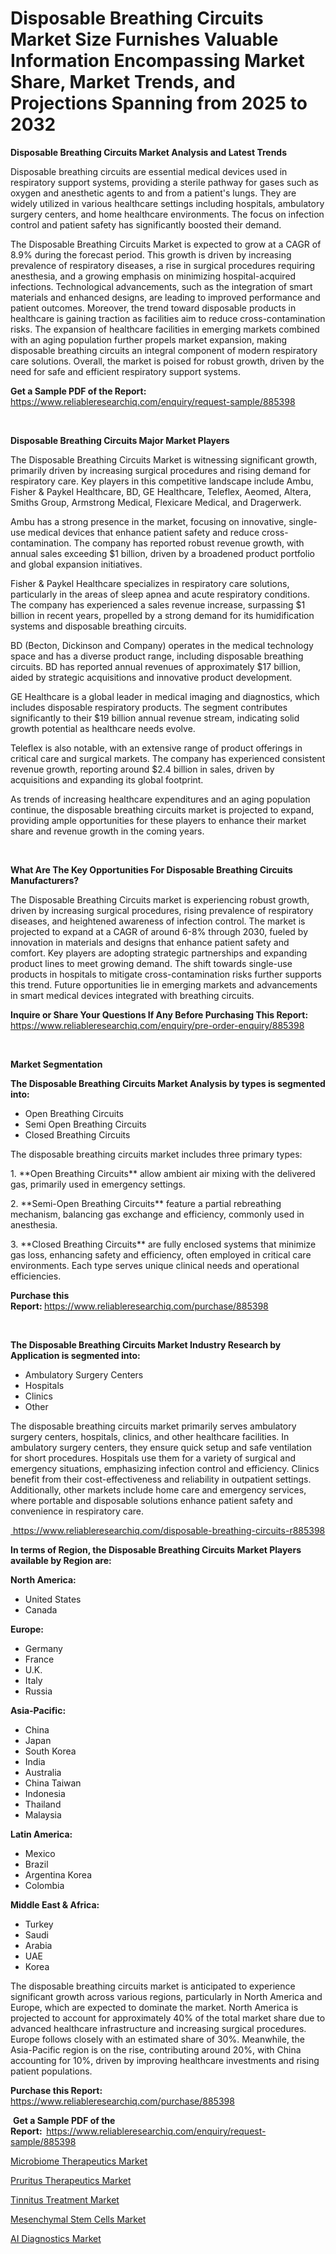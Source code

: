 <p><h1>Disposable Breathing Circuits Market Size Furnishes Valuable Information Encompassing Market Share, Market Trends, and Projections Spanning from 2025 to 2032</h1></p><p><strong>Disposable Breathing Circuits Market Analysis and Latest Trends</strong></p>
<p><p>Disposable breathing circuits are essential medical devices used in respiratory support systems, providing a sterile pathway for gases such as oxygen and anesthetic agents to and from a patient's lungs. They are widely utilized in various healthcare settings including hospitals, ambulatory surgery centers, and home healthcare environments. The focus on infection control and patient safety has significantly boosted their demand.</p><p>The Disposable Breathing Circuits Market is expected to grow at a CAGR of 8.9% during the forecast period. This growth is driven by increasing prevalence of respiratory diseases, a rise in surgical procedures requiring anesthesia, and a growing emphasis on minimizing hospital-acquired infections. Technological advancements, such as the integration of smart materials and enhanced designs, are leading to improved performance and patient outcomes. Moreover, the trend toward disposable products in healthcare is gaining traction as facilities aim to reduce cross-contamination risks. The expansion of healthcare facilities in emerging markets combined with an aging population further propels market expansion, making disposable breathing circuits an integral component of modern respiratory care solutions. Overall, the market is poised for robust growth, driven by the need for safe and efficient respiratory support systems.</p></p>
<p><strong>Get a Sample PDF of the Report:&nbsp;</strong> <a href="https://www.reliableresearchiq.com/enquiry/request-sample/885398?utm_campaign=1159&utm_medium=2&utm_source=Github&utm_content=ia&utm_term=03032025&utm_id=disposable-breathing-circuits">https://www.reliableresearchiq.com/enquiry/request-sample/885398</a></p>
<p>&nbsp;</p>
<p><strong>Disposable Breathing Circuits Major Market Players</strong></p>
<p><p>The Disposable Breathing Circuits Market is witnessing significant growth, primarily driven by increasing surgical procedures and rising demand for respiratory care. Key players in this competitive landscape include Ambu, Fisher & Paykel Healthcare, BD, GE Healthcare, Teleflex, Aeomed, Altera, Smiths Group, Armstrong Medical, Flexicare Medical, and Dragerwerk.</p><p>Ambu has a strong presence in the market, focusing on innovative, single-use medical devices that enhance patient safety and reduce cross-contamination. The company has reported robust revenue growth, with annual sales exceeding $1 billion, driven by a broadened product portfolio and global expansion initiatives.</p><p>Fisher & Paykel Healthcare specializes in respiratory care solutions, particularly in the areas of sleep apnea and acute respiratory conditions. The company has experienced a sales revenue increase, surpassing $1 billion in recent years, propelled by a strong demand for its humidification systems and disposable breathing circuits.</p><p>BD (Becton, Dickinson and Company) operates in the medical technology space and has a diverse product range, including disposable breathing circuits. BD has reported annual revenues of approximately $17 billion, aided by strategic acquisitions and innovative product development. </p><p>GE Healthcare is a global leader in medical imaging and diagnostics, which includes disposable respiratory products. The segment contributes significantly to their $19 billion annual revenue stream, indicating solid growth potential as healthcare needs evolve.</p><p>Teleflex is also notable, with an extensive range of product offerings in critical care and surgical markets. The company has experienced consistent revenue growth, reporting around $2.4 billion in sales, driven by acquisitions and expanding its global footprint.</p><p>As trends of increasing healthcare expenditures and an aging population continue, the disposable breathing circuits market is projected to expand, providing ample opportunities for these players to enhance their market share and revenue growth in the coming years.</p></p>
<p>&nbsp;</p>
<p><strong>What Are The Key Opportunities For Disposable Breathing Circuits Manufacturers?</strong></p>
<p><p>The Disposable Breathing Circuits market is experiencing robust growth, driven by increasing surgical procedures, rising prevalence of respiratory diseases, and heightened awareness of infection control. The market is projected to expand at a CAGR of around 6-8% through 2030, fueled by innovation in materials and designs that enhance patient safety and comfort. Key players are adopting strategic partnerships and expanding product lines to meet growing demand. The shift towards single-use products in hospitals to mitigate cross-contamination risks further supports this trend. Future opportunities lie in emerging markets and advancements in smart medical devices integrated with breathing circuits.</p></p>
<p><strong>Inquire or Share Your Questions If Any Before Purchasing This Report:</strong> <a href="https://www.reliableresearchiq.com/enquiry/pre-order-enquiry/885398?utm_campaign=1159&utm_medium=2&utm_source=Github&utm_content=ia&utm_term=03032025&utm_id=disposable-breathing-circuits">https://www.reliableresearchiq.com/enquiry/pre-order-enquiry/885398</a></p>
<p>&nbsp;</p>
<p><strong>Market Segmentation</strong></p>
<p><strong>The Disposable Breathing Circuits Market Analysis by types is segmented into:</strong></p>
<p><ul><li>Open Breathing Circuits</li><li>Semi Open Breathing Circuits</li><li>Closed Breathing Circuits</li></ul></p>
<p><p>The disposable breathing circuits market includes three primary types: </p><p>1. **Open Breathing Circuits** allow ambient air mixing with the delivered gas, primarily used in emergency settings. </p><p>2. **Semi-Open Breathing Circuits** feature a partial rebreathing mechanism, balancing gas exchange and efficiency, commonly used in anesthesia. </p><p>3. **Closed Breathing Circuits** are fully enclosed systems that minimize gas loss, enhancing safety and efficiency, often employed in critical care environments. Each type serves unique clinical needs and operational efficiencies.</p></p>
<p><strong>Purchase this Report:&nbsp;</strong><a href="https://www.reliableresearchiq.com/purchase/885398?utm_campaign=1159&utm_medium=2&utm_source=Github&utm_content=ia&utm_term=03032025&utm_id=disposable-breathing-circuits">https://www.reliableresearchiq.com/purchase/885398</a></p>
<p>&nbsp;</p>
<p><strong>The Disposable Breathing Circuits Market Industry Research by Application is segmented into:</strong></p>
<p><ul><li>Ambulatory Surgery Centers</li><li>Hospitals</li><li>Clinics</li><li>Other</li></ul></p>
<p><p>The disposable breathing circuits market primarily serves ambulatory surgery centers, hospitals, clinics, and other healthcare facilities. In ambulatory surgery centers, they ensure quick setup and safe ventilation for short procedures. Hospitals use them for a variety of surgical and emergency situations, emphasizing infection control and efficiency. Clinics benefit from their cost-effectiveness and reliability in outpatient settings. Additionally, other markets include home care and emergency services, where portable and disposable solutions enhance patient safety and convenience in respiratory care.</p></p>
<p><a href="https://www.reliableresearchiq.com/disposable-breathing-circuits-r885398?utm_campaign=1159&utm_medium=2&utm_source=Github&utm_content=ia&utm_term=03032025&utm_id=disposable-breathing-circuits">&nbsp;https://www.reliableresearchiq.com/disposable-breathing-circuits-r885398</a></p>
<p><strong>In terms of Region, the Disposable Breathing Circuits Market Players available by Region are:</strong></p>
<p>
    <p> <strong> North America: </strong>
        <ul>
            <li>United States</li>
            <li>Canada</li>
        </ul>
        </p> 
    <p> <strong> Europe: </strong>
        <ul>
            <li>Germany</li>
            <li>France</li>
            <li>U.K.</li>
            <li>Italy</li>
            <li>Russia</li>
        </ul>
        </p> 
    <p> <strong> Asia-Pacific: </strong>
        <ul>
            <li>China</li>
            <li>Japan</li>
            <li>South Korea</li>
            <li>India</li>
            <li>Australia</li>
            <li>China Taiwan</li>
            <li>Indonesia</li>
            <li>Thailand</li>
            <li>Malaysia</li>
        </ul>
        </p> 
    <p> <strong> Latin America: </strong>
        <ul>
            <li>Mexico</li>
            <li>Brazil</li>
            <li>Argentina Korea</li>
            <li>Colombia</li>
        </ul>
        </p> 
    <p> <strong> Middle East & Africa: </strong>
        <ul>
            <li>Turkey</li>
            <li>Saudi</li>
            <li>Arabia</li>
            <li>UAE</li>
            <li>Korea</li>
        </ul>
    </p>
    </p>
<p><p>The disposable breathing circuits market is anticipated to experience significant growth across various regions, particularly in North America and Europe, which are expected to dominate the market. North America is projected to account for approximately 40% of the total market share due to advanced healthcare infrastructure and increasing surgical procedures. Europe follows closely with an estimated share of 30%. Meanwhile, the Asia-Pacific region is on the rise, contributing around 20%, with China accounting for 10%, driven by improving healthcare investments and rising patient populations.</p></p>
<p><strong>Purchase this Report: </strong><a href="https://www.reliableresearchiq.com/purchase/885398?utm_campaign=1159&utm_medium=2&utm_source=Github&utm_content=ia&utm_term=03032025&utm_id=disposable-breathing-circuits">https://www.reliableresearchiq.com/purchase/885398</a></p>
<p>&nbsp;<strong>Get a Sample PDF of the Report:&nbsp;&nbsp;</strong><a href="https://www.reliableresearchiq.com/enquiry/request-sample/885398?utm_campaign=1159&utm_medium=2&utm_source=Github&utm_content=ia&utm_term=03032025&utm_id=disposable-breathing-circuits">https://www.reliableresearchiq.com/enquiry/request-sample/885398</a></p>
<p><strong></strong></p>
<p><p><a href="https://github.com/sutrejaron/Market-Research-Report-List-1/blob/main/microbiome-therapeutics-market.md?utm_campaign=1159&utm_medium=2&utm_source=Github&utm_content=ia&utm_term=03032025&utm_id=disposable-breathing-circuits">Microbiome Therapeutics Market</a></p><p><a href="https://github.com/beyeagamizjp/Market-Research-Report-List-1/blob/main/pruritus-therapeutics-market.md?utm_campaign=1159&utm_medium=2&utm_source=Github&utm_content=ia&utm_term=03032025&utm_id=disposable-breathing-circuits">Pruritus Therapeutics Market</a></p><p><a href="https://github.com/siwerhommer97/Market-Research-Report-List-1/blob/main/tinnitus-treatment-market.md?utm_campaign=1159&utm_medium=2&utm_source=Github&utm_content=ia&utm_term=03032025&utm_id=disposable-breathing-circuits">Tinnitus Treatment Market</a></p><p><a href="https://github.com/kukolkasimo5/Market-Research-Report-List-1/blob/main/mesenchymal-stem-cells-market.md?utm_campaign=1159&utm_medium=2&utm_source=Github&utm_content=ia&utm_term=03032025&utm_id=disposable-breathing-circuits">Mesenchymal Stem Cells Market</a></p><p><a href="https://github.com/baatetoshda/Market-Research-Report-List-1/blob/main/ai-diagnostics-market.md?utm_campaign=1159&utm_medium=2&utm_source=Github&utm_content=ia&utm_term=03032025&utm_id=disposable-breathing-circuits">AI Diagnostics Market</a></p></p>